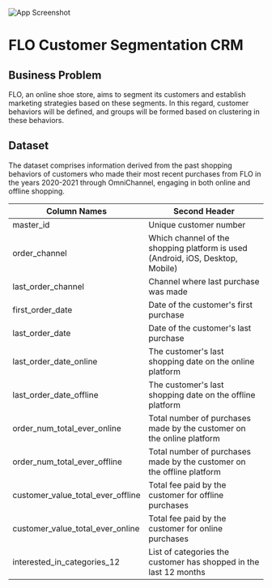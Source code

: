 
![App Screenshot](https://d1b84bxizohw2s.cloudfront.net/media/img/slider/23-05/02/flo-1920x600.jpg)

# FLO Customer Segmentation CRM


## Business Problem

FLO, an online shoe store, aims to segment its customers and establish marketing strategies based on these segments. In this regard, customer behaviors will be defined, and groups will be formed based on clustering in these behaviors.



## Dataset
The dataset comprises information derived from the past shopping behaviors of customers who made their most recent purchases from FLO in the years 2020-2021 through OmniChannel, engaging in both online and offline shopping.

| Column Names  | Second Header |
| ------------- | ------------- |
| master_id  | Unique customer number  |
| order_channel  | Which channel of the shopping platform is used (Android, iOS, Desktop, Mobile)  |
| last_order_channel  | Channel where last purchase was made  |
| first_order_date  | Date of the customer's first purchase  |
| last_order_date  | Date of the customer's last purchase  |
| last_order_date_online  | The customer's last shopping date on the online platform  |
| last_order_date_offline  | The customer's last shopping date on the offline platform  |
| order_num_total_ever_online  | Total number of purchases made by the customer on the online platform  |
| order_num_total_ever_offline  | Total number of purchases made by the customer on the offline platform  |
| customer_value_total_ever_offline  | Total fee paid by the customer for offline purchases  |
| customer_value_total_ever_online  | Total fee paid by the customer for online purchases  |
| interested_in_categories_12  | List of categories the customer has shopped in the last 12 months  |
